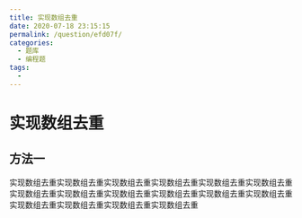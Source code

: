 ```yaml
---
title: 实现数组去重
date: 2020-07-18 23:15:15
permalink: /question/efd07f/
categories:
  - 题库
  - 编程题
tags:
  -
---
```


# 实现数组去重

## 方法一

实现数组去重实现数组去重实现数组去重实现数组去重实现数组去重实现数组去重实现数组去重实现数组去重实现数组去重实现数组去重实现数组去重实现数组去重实现数组去重实现数组去重实现数组去重实现数组去重

<!-- more -->
